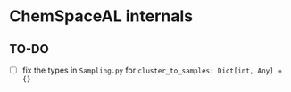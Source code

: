 # ChemSpaceAL internals

## TO-DO

- [ ] fix the types in `Sampling.py` for `cluster_to_samples: Dict[int, Any] = {}`
